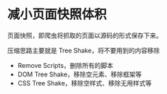 # 减小页面快照体积

页面快照，即爬虫将抓取的页面以源码的形式保存下来。

<Article-G201022-MinifyHTML />

压缩思路主要就是 Tree Shake，将不要用到的内容移除

- Remove Scripts，删除所有的脚本
- DOM Tree Shake，移除空元素、移除框架等
- CSS Tree Shake，移除空样式、移除无用样式等
